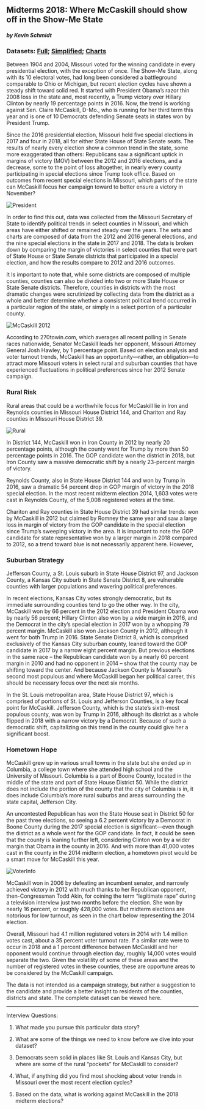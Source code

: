 
## Midterms 2018: Where McCaskill should show off in the Show-Me State 

#### _by Kevin Schmidt_

### Datasets: [Full](https://docs.google.com/spreadsheets/d/1zygBbaS3_g6niCUaA9YCr0Zi1RCd_Eptm8yw7m8nZvg/edit#gid=0); [Simplified](https://docs.google.com/spreadsheets/d/1KPVKpoQ646a7oxGgEFDeSg9b_4oXj0ilubyyk3WRM_c/edit#gid=0); [Charts](https://docs.google.com/spreadsheets/d/1yPrwnB6JpBe14nwa8WxPoWqjOSjIkTvECRJrLy1h-X8/edit#gid=0)

Between 1904 and 2004, Missouri voted for the winning candidate in every presidential election, with the exception of once. The Show-Me State, along with its 10 electoral votes, had long been considered a battleground comparable to Ohio or Michigan, but recent election cycles have shown a steady shift toward solid red. It started with President Obama’s razor thin 2008 loss in the state and, most recently, a Trump victory over Hillary Clinton by nearly 19 percentage points in 2016. Now, the trend is working against Sen. Claire McCaskill, D-Mo., who is running for her third term this year and is one of 10 Democrats defending Senate seats in states won by President Trump.

Since the 2016 presidential election, Missouri held five special elections in 2017 and four in 2018, all for either State House of State Senate seats. The results of nearly every election show a common trend in the state, some more exaggerated than others: Republicans saw a significant uptick in margins of victory (MOV) between the 2012 and 2016 elections, and a decrease, some to the point of loss altogether, in nearly every county participating in special elections since Trump took office. Based on outcomes from recent special elections in Missouri, which parts of the state can McCaskill focus her campaign toward to better ensure a victory in November?

![President](https://github.com/kevinschmidt2018/digitalframeworks/blob/master/President.png)

In order to find this out, data was collected from the Missouri Secretary of State to identify political trends in select counties in Missouri, and which areas have either shifted or remained steady over the years. The sets and charts are composed of data from the 2012 and 2016 general elections, and the nine special elections in the state in 2017 and 2018. The data is broken down by comparing the margin of victories in select counties that were part of State House or State Senate districts that participated in a special election, and how the results compare to 2012 and 2016 outcomes. 

It Is important to note that, while some districts are composed of multiple counties, counties can also be divided into two or more State House or State Senate districts. Therefore, counties in districts with the most dramatic changes were scrutinized by collecting data from the district as a whole and better determine whether a consistent political trend occurred in a particular region of the state, or simply in a select portion of a particular county. 

![McCaskill 2012](https://github.com/kevinschmidt2018/digitalframeworks/blob/master/McCaskill.png)

According to 270towin.com, which averages all recent polling in Senate races nationwide, Senator McCaskill leads her opponent, Missouri Attorney General Josh Hawley, by 1 percentage point. Based on election analysis and voter turnout trends, McCaskill has an opportunity—rather, an obligation—to attract more Missouri voters in select rural and suburban counties that have experienced fluctuations in political preferences since her 2012 Senate campaign. 

### Rural Risk

Rural areas that could be a worthwhile focus for McCaskill lie in Iron and Reynolds counties in Missouri House District 144, and Chariton and Ray counties in Missouri House District 39.

![Rural](https://github.com/kevinschmidt2018/digitalframeworks/blob/master/2016_18.png)

In District 144, McCaskill won in Iron County in 2012 by nearly 20 percentage points, although the county went for Trump by more than 50 percentage points in 2016. The GOP candidate won the district in 2018, but Iron County saw a massive democratic shift by a nearly 23-percent margin of victory. 

Reynolds County, also in State House District 144 and won by Trump in 2016, saw a dramatic 54 percent drop in GOP margin of victory in the 2018 special election. In the most recent midterm election 2014, 1,603 votes were cast in Reynolds County, of the 5,008 registered voters at the time. 

Chariton and Ray counties in State House District 39 had similar trends: won by McCaskill in 2012 but claimed by Romney the same year and saw a large loss in margin of victory from the GOP candidate in the special election since Trump’s sweeping victory in the area. It is important to note the GOP candidate for state representative won by a larger margin in 2018 compared to 2012, so a trend toward blue is not necessarily apparent here. However, 

### Suburban Strategy

Jefferson County, a St. Louis suburb in State House District 97, and Jackson County, a Kansas City suburb in State Senate District 8, are vulnerable counties with larger populations and wavering political preferences. 

In recent elections, Kansas City votes strongly democratic, but its immediate surrounding counties tend to go the other way. In the city, McCaskill won by 66 percent in the 2012 election and President Obama won by nearly 56 percent; Hillary Clinton also won by a wide margin in 2016, and the Democrat in the city’s special election in 2017 won by a whopping 79 percent margin. McCaskill also won Jackson County in 2012, although it went for both Trump in 2016. State Senate District 8, which is comprised exclusively of the Kansas City suburban county, leaned toward the GOP candidate in 2017 by a narrow eight percent margin. But previous elections in the same race – the Republican candidate won by a nearly 60 percent margin in 2010 and had no opponent in 2014 – show that the county may be shifting toward the center. And because Jackson County is Missouri’s second most populous and where McCaskill began her political career, this should be necessary focus over the next six months. 

In the St. Louis metropolitan area, State House District 97, which is comprised of portions of St. Louis and Jefferson Counties, is a key focal point for McCaskill. Jefferson County, which is the state’s sixth-most populous county, was won by Trump in 2016, although its district as a whole flipped in 2018 with a narrow victory by a Democrat. Because of such a democratic shift, capitalizing on this trend in the county could give her a significant boost. 

### Hometown Hope

McCaskill grew up in various small towns in the state but she ended up in Columbia, a college town where she attended high school and the University of Missouri. Columbia is a part of Boone County, located in the middle of the state and part of State House District 50. While the district does not include the portion of the county that the city of Columbia is in, it does include Columbia’s more rural suburbs and areas surrounding the state capital, Jefferson City. 

An uncontested Republican has won the State House seat in District 50 for the past three elections, so seeing a 6.2 percent victory by a Democrat in Boone County during the 2017 special election is significant—even though the district as a whole went for the GOP candidate. In fact, it could be seen that the county is leaning further left, considering Clinton won by a wider margin that Obama in the county in 2016. And with more than 41,000 votes cast in the county in the 2014 midterm election, a hometown pivot would be a smart move for McCaskill this year. 

![VoterInfo](https://github.com/kevinschmidt2018/digitalframeworks/blob/master/VoterInfo.png)

McCaskill won in 2006 by defeating an incumbent senator, and narrowly achieved victory in 2012 with much thanks to her Republican opponent, then-Congressman Todd Akin, for coining the term “legitimate rape” during a television interview just two months before the election. She won by nearly 16 percent, or roughly 428,000 votes. But midterm elections are notorious for low turnout, as seen in the chart below representing the 2014 election.

Overall, Missouri had 4.1 million registered voters in 2014 with 1.4 million votes cast, about a 35 percent voter turnout rate. If a similar rate were to occur in 2018 and a 1 percent difference between McCaskill and her opponent would continue through election day, roughly 14,000 votes would separate the two. Given the volatility of some of these areas and the number of registered votes in these counties, these are opportune areas to be considered by the McCaskill campaign. 

The data is not intended as a campaign strategy, but rather a suggestion to the candidate and provide a better insight to residents of the counties, districts and state. The complete dataset can be viewed here.
______________________________________________________________________________________________________________________________

Interview Questions:

1) What made you pursue this particular data story?

2) What are some of the things we need to know before we dive into your dataset?

3) Democrats seem solid in places like St. Louis and Kansas City, but where are some of the rural “pockets” for McCaskill to consider?  

4) What, if anything did you find most shocking about voter trends in Missouri over the most recent election cycles?

5) Based on the data, what is working against McCaskill in the 2018 midterm elections?










	
